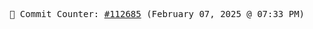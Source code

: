 <p align="center">
    <samp>
        📮 Commit Counter: <a href="https://github.com/Javascript-void0/Javascript-void0/commits/main">#112685</a> (February 07, 2025 @ 07:33 PM)
    </samp>
</p>